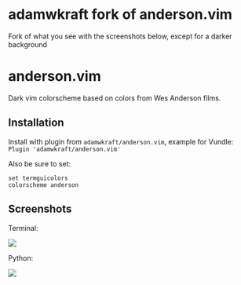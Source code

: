 # adamwkraft fork of anderson.vim
Fork of what you see with the screenshots below, except for a darker background

anderson.vim
============
Dark vim colorscheme based on colors from Wes Anderson films.

Installation
------------
Install with plugin from `adamwkraft/anderson.vim`, example for Vundle:
`Plugin 'adamwkraft/anderson.vim'`
 
 Also be sure to set:
 ```
 set termguicolors
 colorscheme anderson
 ```

Screenshots
-----------
Terminal:

![](https://cloud.githubusercontent.com/assets/7469120/15515469/b72d68a6-21ee-11e6-9e04-2ae05ce815c9.png)

Python:

![](https://cloud.githubusercontent.com/assets/7469120/15515470/b73f5502-21ee-11e6-929f-0915120c562b.png)
